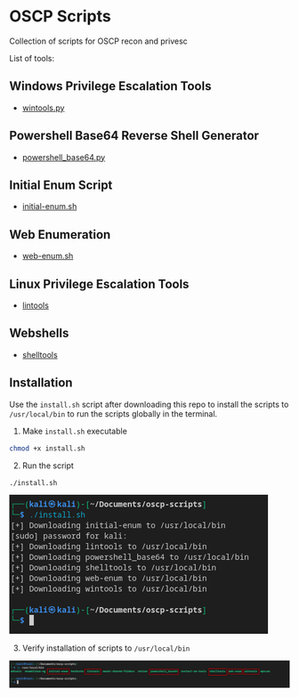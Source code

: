 # OSCP Scripts
Collection of scripts for OSCP recon and privesc

List of tools:

## Windows Privilege Escalation Tools
- [wintools.py](wintools/README.md)
## Powershell Base64 Reverse Shell Generator
- [powershell_base64.py](powershell-rev/README.md)
## Initial Enum Script
- [initial-enum.sh](initial-enum/README.md)
## Web Enumeration
- [web-enum.sh](web-enum/README.md)
## Linux Privilege Escalation Tools
- [lintools](lintools/README.md)
## Webshells
- [shelltools](shelltools/README.md)

## Installation
Use the `install.sh` script after downloading this repo to install the scripts to `/usr/local/bin` to run the scripts globally in the terminal.

1. Make `install.sh` executable
```bash
chmod +x install.sh
```
2. Run the script
```bash
./install.sh
```
![Alt text](image-1.png)

3. Verify installation of scripts to `/usr/local/bin`

![Alt text](image.png)